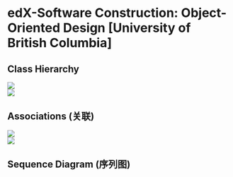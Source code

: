 # edX-Software Construction: Object-Oriented Design [University of British Columbia]

## Class Hierarchy

<img src="https://github.com/Ziang-Lu/edX-Software-Object-Oriented-Design/blob/master/class_hierarchy.png?raw=true">

<br>

<img src="https://github.com/Ziang-Lu/edX-Software-Object-Oriented-Design/blob/master/class_hierarchy_example.png?raw=true">

<br>

## Associations (关联)

<img src="https://github.com/Ziang-Lu/edX-Software-Object-Oriented-Design/blob/master/associations.png?raw=true">

<br>

<img src="https://github.com/Ziang-Lu/edX-Software-Object-Oriented-Design/blob/master/associations_example.png?raw=true">

<br>

## Sequence Diagram (序列图)

